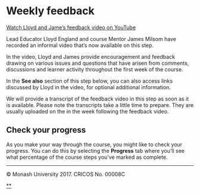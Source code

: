 # Weekly feedback

[Watch Lloyd and Jame’s feedback video on YouTube](https://youtu.be/7-GjrqvH2UI)

Lead Educator Lloyd England and course Mentor James Milsom have recorded an informal video that’s now available on this step.

In the video, Lloyd and James provide encouragement and feedback drawing on various issues and questions that have arisen from comments, discussions and learner activity throughout the first week of the course.

In the **See also** section of this step below, you can also access links discussed by Lloyd in the video, for optional additional information.

We will provide a transcript of the feedback video in this step as soon as it is available. Please note the transcripts take a little time to prepare. They are usually uploaded on the in the week following the feedback video.

## Check your progress

As you make your way through the course, you might like to check your progress. You can do this by selecting the **Progress** tab where you’ll see what percentage of the course steps you’ve marked as complete.

------

© Monash University 2017. CRICOS No. 00008C

[**](https://www.futurelearn.com/courses/law-for-non-lawyers/3/steps/177791#fl-comments)